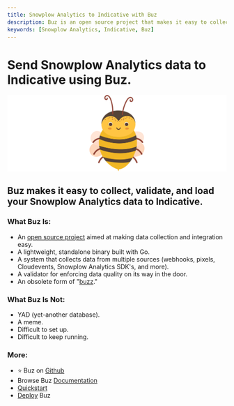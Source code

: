 ```yaml
---
title: Snowplow Analytics to Indicative with Buz
description: Buz is an open source project that makes it easy to collect, validate, and load Snowplow Analytics data to Indicative.
keywords: [Snowplow Analytics, Indicative, Buz]
---
```


# Send Snowplow Analytics data to Indicative using Buz.

![buzz](../../../static/img/buzz.png)


## Buz makes it easy to collect, validate, and load your Snowplow Analytics data to Indicative.


### What Buz Is:

- An [open source project](https://github.com/silverton-io/buz) aimed at making data collection and integration easy.
- A lightweight, standalone binary built with Go.
- A system that collects data from multiple sources (webhooks, pixels, Cloudevents, Snowplow Analytics SDK's, and more).
- A validator for enforcing data quality on its way in the door.
- An obsolete form of "[buzz](https://www.merriam-webster.com/dictionary/buzz)."


### What Buz Is Not:

- YAD (yet-another database).
- A meme.
- Difficult to set up.
- Difficult to keep running.


### More:
- ⭐ Buz on [Github](https://github.com/silverton-io/buz)
- Browse Buz [Documentation](/)
- [Quickstart](/examples/quickstart)
- [Deploy](category/deploying-buz) Buz
